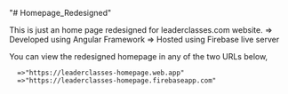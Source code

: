 "# Homepage_Redesigned" 

This is just an home page redesigned for leaderclasses.com website.
   => Developed using Angular Framework
   => Hosted using Firebase live server
   
You can view the redesigned homepage in any of the two URLs below,

      =>"https://leaderclasses-homepage.web.app"
      =>"https://leaderclasses-homepage.firebaseapp.com"
